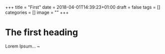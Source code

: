 +++
title = "First"
date = 2018-04-01T14:39:23+01:00
draft = false
tags = []
categories = []
image = ""
+++

# The first heading

Lorem Ipsum...
~               